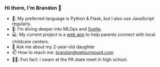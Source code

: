 ### Hi there, I'm Brandon 👋
- 🐍: My preferred language is Python & Flask, but I also use JavaScript regularly. 
- 📖: I’m diving deeper into MLOps and [Svelte](https://svelte.dev/).
- 💻: My current project is a [web app](https://www.toddly.app) to help parents connect with local childcare centers.
- 💬 Ask me about my 2-year-old daughter
- 📫 How to reach me: [brandon@getsurmount.com](mailto:brandon@getsurmount.com) 
- 🏊‍♂️: Fun fact: I swam at the PA state meet in high school.
